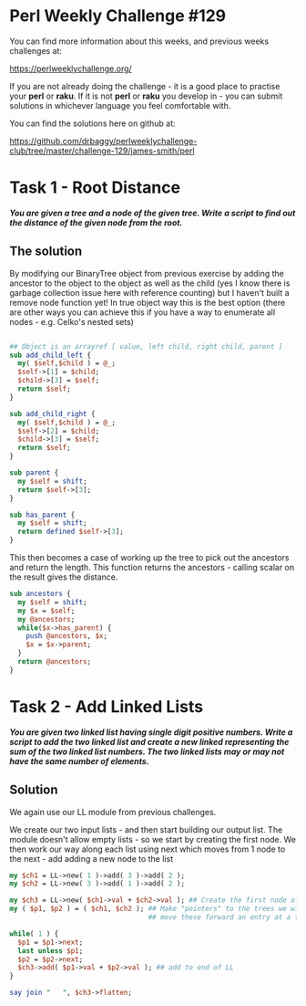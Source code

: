 # Perl Weekly Challenge #129

You can find more information about this weeks, and previous weeks challenges at:

  https://perlweeklychallenge.org/

If you are not already doing the challenge - it is a good place to practise your
**perl** or **raku**. If it is not **perl** or **raku** you develop in - you can
submit solutions in whichever language you feel comfortable with.

You can find the solutions here on github at:

https://github.com/drbaggy/perlweeklychallenge-club/tree/master/challenge-129/james-smith/perl

# Task 1 -  Root Distance

***You are given a tree and a node of the given tree. Write a script to find out the distance of the given node from the root.***

## The solution

By modifying our BinaryTree object from previous exercise by adding the ancestor to the object to the object as well as the child (yes I know there is garbage collection issue here with reference counting) but I haven't built a remove node function yet! In true object way this is the best option (there are other ways you can achieve this if you have a way to enumerate all nodes - e.g. Celko's nested sets)

```perl

## Object is an arrayref [ value, left child, right child, parent ]
sub add_child_left {
  my( $self,$child ) = @_;
  $self->[1] = $child;
  $child->[3] = $self;
  return $self;
}

sub add_child_right {
  my( $self,$child ) = @_;
  $self->[2] = $child;
  $child->[3] = $self;
  return $self;
}

sub parent {
  my $self = shift;
  return $self->[3];
}

sub has_parent {
  my $self = shift;
  return defined $self->[3];
}

```

This then becomes a case of working up the tree to pick out the ancestors and return the length. This function returns the ancestors - calling scalar on the result gives the distance.

```perl
sub ancestors {
  my $self = shift;
  my $x = $self;
  my @ancestors;
  while($x->has_parent) {
    push @ancestors, $x;
    $x = $x->parent;
  }
  return @ancestors;
}
```

# Task 2 - Add Linked Lists

***You are given two linked list having single digit positive numbers. Write a script to add the two linked list and create a new linked representing the sum of the two linked list numbers. The two linked lists may or may not have the same number of elements.***

## Solution

We again use our LL module from previous challenges.

We create our two input lists - and then start building our output list. The module doesn't allow empty lists - so we start by creating the first node.
We then work our way along each list using next which moves from 1 node to the next - add adding a new node to the list

```perl
my $ch1 = LL->new( 1 )->add( 3 )->add( 2 );
my $ch2 = LL->new( 3 )->add( 1 )->add( 2 );

my $ch3 = LL->new( $ch1->val + $ch2->val ); ## Create the first node of the new tree.
my ( $p1, $p2 ) = ( $ch1, $ch2 ); ## Make "pointers" to the trees we will later
                                  ## move these forward an entry at a time

while( 1 ) {
  $p1 = $p1->next;
  last unless $p1;
  $p2 = $p2->next;
  $ch3->add( $p1->val + $p2->val ); ## add to end of LL
}

say join "   ", $ch3->flatten;
```

